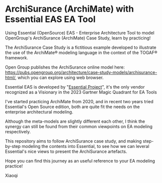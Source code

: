 # ArchiSurance (ArchiMate) with Essential EAS EA Tool

Using Essential (OpenSource) EAS - Enterprise Architecture Tool to model OpenGroup's ArchiSurance (ArchiMate) Case Study, learn by practicing!

The ArchiSurance Case Study is a fictitious example developed to illustrate the use of the ArchiMate® modeling language in the context of the TOGAF® framework.

Open Group publishes the ArchiSurance online model here: https://pubs.opengroup.org/architecture/case-study-models/archisurance-html/, which you can explore using web browser.

Essential EAS is developed by "[Essential Project](https://enterprise-architecture.org/)", it's the only vendor recognized as a Visionary in the 2023 Gartner Magic Quadrant for EA Tools

I've started practicing ArchiMate from 2020, and in recent two years tried Essential's Open Source edition, both are quite fit the needs on the enterprise architectural modeling.

Although the meta-models are slightly different each other, I think the synergy can still be found from their common viewpoints on EA modeling respectively.

This repository aims to follow ArchiSurance case study, and making step-by-step modeling the contents into Essential, to see how we can leveral Essential's nice views to present the ArchiSurance artefacts.

Hope you can find this journey as an useful reference to your EA modeling practice!

Xiaoqi